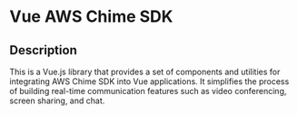 # Vue AWS Chime SDK

## Description

This is a Vue.js library that provides a set of components and utilities for integrating AWS Chime SDK into Vue applications. It simplifies the process of building real-time communication features such as video conferencing, screen sharing, and chat.
